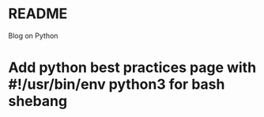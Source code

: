 # README

Blog on Python

# Add python best practices page with #!/usr/bin/env python3 for bash shebang
